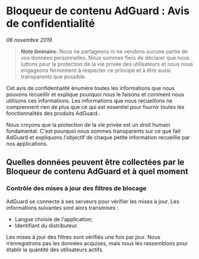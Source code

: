 # Bloqueur de contenu AdGuard : Avis de confidentialité
*06 novembre 2019*

> **Note liminaire:** Nous ne partageons ni ne vendons aucune partie de vos données personnelles. Nous sommes fiers de déclarer que nous luttons pour la protection de la vie privée des utilisateurs et nous nous engageons fermement à respecter ce principe et à être aussi transparents que possible.

Cet avis de confidentialité énumère toutes les informations que nous pouvons recueillir et explique pourquoi nous le faisons et comment nous utilisons ces informations. Les informations que nous recueillons ne comprennent rien de plus que ce qui est essentiel pour fournir toutes les fonctionnalités des produits AdGuard..

Nous croyons que la protection de la vie privée est un droit humain fondamental. C'est pourquoi nous sommes transparents sur ce que fait AdGuard et expliquons l'objectif de chaque petite information recueillie par nos applications.


##  Quelles données peuvent être collectées par le Bloqueur de contenu AdGuard et à quel moment

### Contrôle des mises à jour des filtres de blocage

AdGuard se connecte à ses serveurs pour vérifier les mises à jour. Les informations suivantes sont alors transmises :

* Langue choisie de l'application;
* Identifiant du distributeur.

Les mises à jour des filtres sont vérifiés une fois par jour. Nous n’enregistrons pas les données acquises, mais nous les rassemblons pour établir la quantité des utilisateurs actifs.

